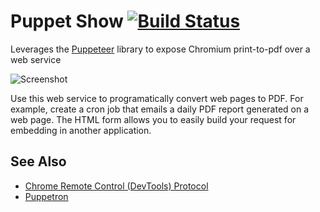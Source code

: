 # Puppet Show [![Build Status](https://travis-ci.com/slominskir/puppet-show.svg?branch=master)](https://travis-ci.com/slominskir/puppet-show)
Leverages the [Puppeteer](https://github.com/GoogleChrome/puppeteer) library to expose Chromium print-to-pdf over a web service

![Screenshot](https://github.com/slominskir/puppet-show/blob/master/Screenshot.png)

Use this web service to programatically convert web pages to PDF.  For example, create a cron job that emails a daily PDF report generated on a web page.  The HTML form allows you to easily build your request for embedding in another application.

## See Also
   - [Chrome Remote Control (DevTools) Protocol](https://chromedevtools.github.io/devtools-protocol/tot/Page#method-printToPDF)
   - [Puppetron](https://github.com/cheeaun/puppetron)

